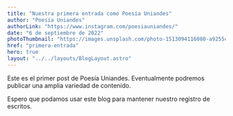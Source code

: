 ```yaml
---
title: "Nuestra primera entrada como Poesía Uniandes"
author: "Poesía Uniandes"
authorLink: "https://www.instagram.com/poesiauniandes/"
date: "6 de septiembre de 2022"
photoThumbnail: "https://images.unsplash.com/photo-1513094116080-a9255c930d1a?ixlib=rb-1.2.1&ixid=MnwxMjA3fDB8MHxwaG90by1wYWdlfHx8fGVufDB8fHx8&auto=format&fit=crop&w=870&q=80"
href: "primera-entrada"
hero: true
layout: "../../layouts/BlogLayout.astro"
---
```


Este es el primer post de Poesía Uniandes. Eventualmente podremos publicar una amplia variedad de contenido.

Espero que podamos usar este blog para mantener nuestro registro de escritos.
